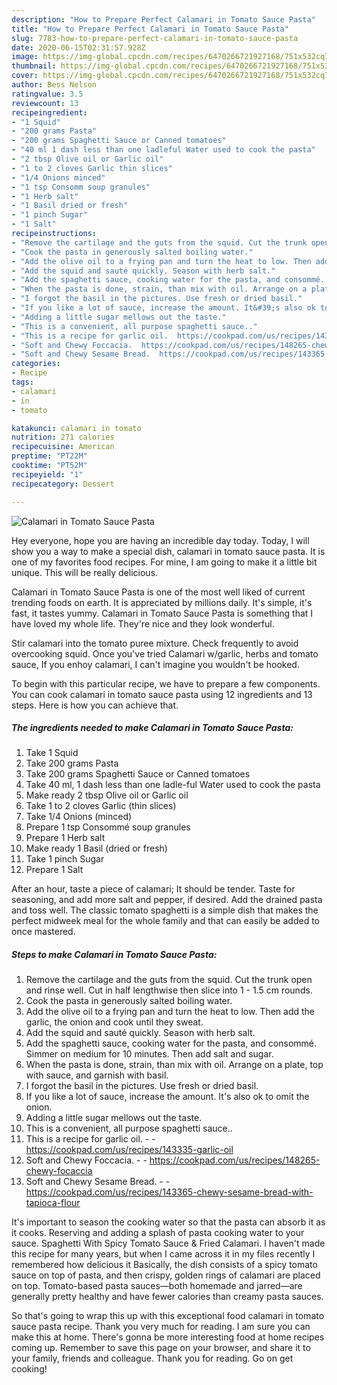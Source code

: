 ```yaml
---
description: "How to Prepare Perfect Calamari in Tomato Sauce Pasta"
title: "How to Prepare Perfect Calamari in Tomato Sauce Pasta"
slug: 7783-how-to-prepare-perfect-calamari-in-tomato-sauce-pasta
date: 2020-06-15T02:31:57.928Z
image: https://img-global.cpcdn.com/recipes/6470266721927168/751x532cq70/calamari-in-tomato-sauce-pasta-recipe-main-photo.jpg
thumbnail: https://img-global.cpcdn.com/recipes/6470266721927168/751x532cq70/calamari-in-tomato-sauce-pasta-recipe-main-photo.jpg
cover: https://img-global.cpcdn.com/recipes/6470266721927168/751x532cq70/calamari-in-tomato-sauce-pasta-recipe-main-photo.jpg
author: Bess Nelson
ratingvalue: 3.5
reviewcount: 13
recipeingredient:
- "1 Squid"
- "200 grams Pasta"
- "200 grams Spaghetti Sauce or Canned tomatoes"
- "40 ml 1 dash less than one ladleful Water used to cook the pasta"
- "2 tbsp Olive oil or Garlic oil"
- "1 to 2 cloves Garlic thin slices"
- "1/4 Onions minced"
- "1 tsp Consomm soup granules"
- "1 Herb salt"
- "1 Basil dried or fresh"
- "1 pinch Sugar"
- "1 Salt"
recipeinstructions:
- "Remove the cartilage and the guts from the squid. Cut the trunk open and rinse well.  Cut in half lengthwise then slice into 1 - 1.5 cm rounds."
- "Cook the pasta in generously salted boiling water."
- "Add the olive oil to a frying pan and turn the heat to low. Then add the garlic, the onion and cook until they sweat."
- "Add the squid and sauté quickly. Season with herb salt."
- "Add the spaghetti sauce, cooking water for the pasta, and consommé. Simmer on medium for 10 minutes. Then add salt and sugar."
- "When the pasta is done, strain, than mix with oil. Arrange on a plate, top with sauce, and garnish with basil."
- "I forgot the basil in the pictures. Use fresh or dried basil."
- "If you like a lot of sauce, increase the amount. It&#39;s also ok to omit the onion."
- "Adding a little sugar mellows out the taste."
- "This is a convenient, all purpose spaghetti sauce.."
- "This is a recipe for garlic oil.  https://cookpad.com/us/recipes/143335-garlic-oil"
- "Soft and Chewy Foccacia.  https://cookpad.com/us/recipes/148265-chewy-focaccia"
- "Soft and Chewy Sesame Bread.  https://cookpad.com/us/recipes/143365-chewy-sesame-bread-with-tapioca-flour"
categories:
- Recipe
tags:
- calamari
- in
- tomato

katakunci: calamari in tomato 
nutrition: 271 calories
recipecuisine: American
preptime: "PT22M"
cooktime: "PT52M"
recipeyield: "1"
recipecategory: Dessert

---
```



![Calamari in Tomato Sauce Pasta](https://img-global.cpcdn.com/recipes/6470266721927168/751x532cq70/calamari-in-tomato-sauce-pasta-recipe-main-photo.jpg)

Hey everyone, hope you are having an incredible day today. Today, I will show you a way to make a special dish, calamari in tomato sauce pasta. It is one of my favorites food recipes. For mine, I am going to make it a little bit unique. This will be really delicious.

Calamari in Tomato Sauce Pasta is one of the most well liked of current trending foods on earth. It is appreciated by millions daily. It's simple, it's fast, it tastes yummy. Calamari in Tomato Sauce Pasta is something that I have loved my whole life. They're nice and they look wonderful.

Stir calamari into the tomato puree mixture. Check frequently to avoid overcooking squid. Once you&#39;ve tried Calamari w/garlic, herbs and tomato sauce, If you enhoy calamari, I can&#39;t imagine you wouldn&#39;t be hooked.


To begin with this particular recipe, we have to prepare a few components. You can cook calamari in tomato sauce pasta using 12 ingredients and 13 steps. Here is how you can achieve that.

<!--inarticleads1-->

##### The ingredients needed to make Calamari in Tomato Sauce Pasta:

1. Take 1 Squid
1. Take 200 grams Pasta
1. Take 200 grams Spaghetti Sauce or Canned tomatoes
1. Take 40 ml, 1 dash less than one ladle-ful Water used to cook the pasta
1. Make ready 2 tbsp Olive oil or Garlic oil
1. Take 1 to 2 cloves Garlic (thin slices)
1. Take 1/4 Onions (minced)
1. Prepare 1 tsp Consommé soup granules
1. Prepare 1 Herb salt
1. Make ready 1 Basil (dried or fresh)
1. Take 1 pinch Sugar
1. Prepare 1 Salt


After an hour, taste a piece of calamari; It should be tender. Taste for seasoning, and add more salt and pepper, if desired. Add the drained pasta and toss well. The classic tomato spaghetti is a simple dish that makes the perfect midweek meal for the whole family and that can easily be added to once mastered. 

<!--inarticleads2-->

##### Steps to make Calamari in Tomato Sauce Pasta:

1. Remove the cartilage and the guts from the squid. Cut the trunk open and rinse well.  Cut in half lengthwise then slice into 1 - 1.5 cm rounds.
1. Cook the pasta in generously salted boiling water.
1. Add the olive oil to a frying pan and turn the heat to low. Then add the garlic, the onion and cook until they sweat.
1. Add the squid and sauté quickly. Season with herb salt.
1. Add the spaghetti sauce, cooking water for the pasta, and consommé. Simmer on medium for 10 minutes. Then add salt and sugar.
1. When the pasta is done, strain, than mix with oil. Arrange on a plate, top with sauce, and garnish with basil.
1. I forgot the basil in the pictures. Use fresh or dried basil.
1. If you like a lot of sauce, increase the amount. It&#39;s also ok to omit the onion.
1. Adding a little sugar mellows out the taste.
1. This is a convenient, all purpose spaghetti sauce..
1. This is a recipe for garlic oil. -  - https://cookpad.com/us/recipes/143335-garlic-oil
1. Soft and Chewy Foccacia. -  - https://cookpad.com/us/recipes/148265-chewy-focaccia
1. Soft and Chewy Sesame Bread. -  - https://cookpad.com/us/recipes/143365-chewy-sesame-bread-with-tapioca-flour


It&#39;s important to season the cooking water so that the pasta can absorb it as it cooks. Reserving and adding a splash of pasta cooking water to your sauce. Spaghetti With Spicy Tomato Sauce &amp; Fried Calamari. I haven&#39;t made this recipe for many years, but when I came across it in my files recently I remembered how delicious it Basically, the dish consists of a spicy tomato sauce on top of pasta, and then crispy, golden rings of calamari are placed on top. Tomato-based pasta sauces—both homemade and jarred—are generally pretty healthy and have fewer calories than creamy pasta sauces. 

So that's going to wrap this up with this exceptional food calamari in tomato sauce pasta recipe. Thank you very much for reading. I am sure you can make this at home. There's gonna be more interesting food at home recipes coming up. Remember to save this page on your browser, and share it to your family, friends and colleague. Thank you for reading. Go on get cooking!
